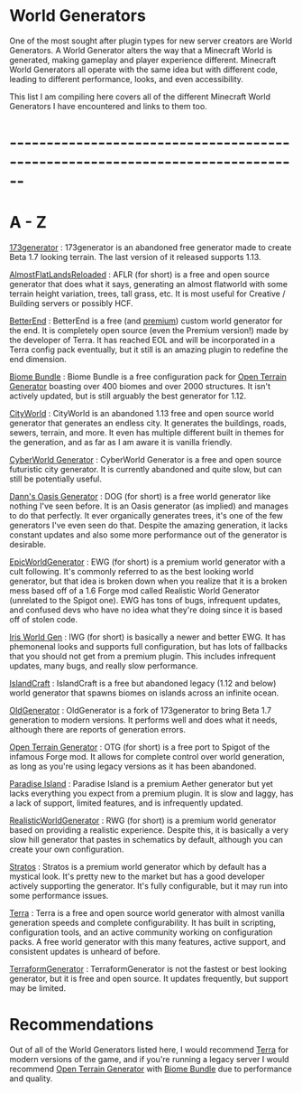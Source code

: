 # World Generators

One of the most sought after plugin types for new server creators are World Generators. 
A World Generator alters the way that a Minecraft World is generated, making gameplay and player experience different.
Minecraft World Generators all operate with the same idea but with different code, leading to different performance, looks, and even accessibility.

This list I am compiling here covers all of the different Minecraft World Generators I have encountered and links to them too.

# ------------------------------------------------------------------------------

# A - Z

[173generator](https://dev.bukkit.org/projects/b173gen) : 173generator is an abandoned free generator made to create Beta 1.7 looking terrain. The last version of it released supports 1.13.

[AlmostFlatLandsReloaded](https://www.spigotmc.org/resources/almostflatlandsreloaded-1-7-1-16.55405/) : AFLR (for short) is a free and open source generator that does what it says, generating an almost flatworld with
some terrain height variation, trees, tall grass, etc. It is most useful for Creative / Building servers or possibly HCF.

[BetterEnd](https://www.spigotmc.org/resources/betterend-rethink-the-end-dimension.79389/) : BetterEnd is a free (and [premium](https://www.spigotmc.org/resources/betterend-premium-rethink-the-end-dimension-again.81158/)) custom world generator for the end. It is completely open source (even the Premium version!)
made by the developer of Terra. It has reached EOL and will be incorporated in a Terra config pack eventually, but it still is an amazing plugin to redefine the end dimension.

[Biome Bundle](https://www.spigotmc.org/resources/biome-bundle.51374/) : Biome Bundle is a free configuration pack for [Open Terrain Generator](https://www.spigotmc.org/resources/open-terrain-generator-otg.51373/) boasting over 400 biomes and over 2000 structures. It 
isn't actively updated, but is still arguably the best generator for 1.12.

[CityWorld](https://www.spigotmc.org/resources/cityworld.2250/) : CityWorld is an abandoned 1.13 free and open source world generator that generates an endless city. It generates the buildings, 
roads, sewers, terrain, and more. It even has multiple different built in themes for the generation, and as far as I am aware it is vanilla friendly.

[CyberWorld Generator](https://www.spigotmc.org/resources/inactive-cyberworld-generator.36101/) : CyberWorld Generator is a free and open source futuristic city generator. It is currently abandoned and quite slow, but 
can still be potentially useful.

[Dann's Oasis Generator](https://www.spigotmc.org/resources/danns-world-generator-oasis-desert-demo-1-14-x-1-15-x-uses-an-organic-tree-generator.74083/) : DOG (for short) is a free world generator like nothing I've seen before. It is an Oasis generator (as implied) and 
manages to do that perfectly. It ever organically generates trees, it's one of the few generators I've even seen do that. Despite the amazing generation, it lacks constant updates and 
also some more performance out of the generator is desirable.

[EpicWorldGenerator](https://www.spigotmc.org/resources/epicworldgenerator-1-15-1-16-5.8067/) : EWG (for short) is a premium world generator with a cult following. It's
commonly referred to as the best looking world generator, but that idea is broken down when you realize that it is a broken mess based off of a 1.6 Forge mod called
Realistic World Generator (unrelated to the Spigot one). EWG has tons of bugs, infrequent updates, and confused devs who have no idea what they're doing since it is
based off of stolen code.

[Iris World Gen](https://www.spigotmc.org/resources/iris-world-gen-the-dimension-engine.84586/) : IWG (for short) is basically a newer and better EWG. It has phemonenal looks and supports full configuration, but has lots of 
fallbacks that you should not get from a premium plugin. This includes infrequent updates, many bugs, and really slow performance.

[IslandCraft](https://dev.bukkit.org/projects/islandcraft) : IslandCraft is a free but abandoned legacy (1.12 and below) world generator that spawns biomes on islands across an infinite 
ocean.

[OldGenerator](https://www.spigotmc.org/resources/oldgenerator-1-16-4.86600/) : OldGenerator is a fork of 173generator to bring Beta 1.7 generation to modern versions. It performs well and does what it needs, although there are reports of generation errors.

[Open Terrain Generator](https://www.spigotmc.org/resources/open-terrain-generator-otg.51373/) : OTG (for short) is a free port to Spigot of the infamous Forge mod. It allows for complete control over world 
generation, as long as you're using legacy versions as it has been abandoned.

[Paradise Island](https://www.spigotmc.org/resources/paradise-land-1-8-8-1-16-x-skyworld-generator.28056/) : Paradise Island is a premium Aether generator but yet lacks everything you expect from a premium plugin. It is slow and laggy,
has a lack of support, limited features, and is infrequently updated.

[RealisticWorldGenerator](https://www.spigotmc.org/resources/realisticworldgenerator-1-8-8-1-16-x.15905/) : RWG (for short) is a premium world generator based on providing a realistic experience. Despite this, it is basically a 
very slow hill generator that pastes in schematics by default, although you can create your own configuration. 

[Stratos](https://www.spigotmc.org/resources/%E2%96%82%E2%96%83%E2%96%85%E2%96%87%E2%96%88-stratos-world-generator-1-15-1-16-5-%E2%96%88%E2%96%87%E2%96%85%E2%96%83%E2%96%82.80313/) : Stratos is a premium world generator which by default has a mystical look. It's pretty new to the market but has a good developer
actively supporting the generator. It's fully configurable, but it may run into some performance issues.

[Terra](https://www.spigotmc.org/resources/terra.85151/) : Terra is a free and open source world generator with almost vanilla generation speeds and complete configurability. It has built in 
scripting, configuration tools, and an active community working on configuration packs. A free world generator with this many features, active support, and consistent updates is unheard of before.

[TerraformGenerator](https://www.spigotmc.org/resources/terraformgenerator-alpha.75132/) : TerraformGenerator is not the fastest or best looking generator, but it is free and open source. It updates frequently, but 
support may be limited.

# Recommendations

Out of all of the World Generators listed here, I would recommend [Terra](https://www.spigotmc.org/resources/terra.85151/) for modern versions of the game, and if you're running a 
legacy server I would recommend [Open Terrain Generator](https://www.spigotmc.org/resources/open-terrain-generator-otg.51373/) with [Biome Bundle](https://www.spigotmc.org/resources/biome-bundle.51374/) due to performance and quality. 
